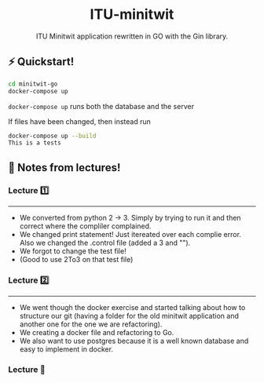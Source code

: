 <h1 align="center">
  ITU-minitwit
</h1>
<p align="center">
ITU Minitwit application rewritten in GO with the Gin library.
<br/>

## ⚡️ Quickstart!

```sh
cd minitwit-go
docker-compose up
```
`docker-compose up` runs both the database and the server


If files have been changed, then instead run
```sh
docker-compose up --build
This is a tests
```




## 📝 Notes from lectures!

### **Lecture 1️⃣**
<hr/>

* We converted from python 2 -> 3. Simply by trying to run it and then correct where the compliler complained.
* We changed print statement! Just itereated over each complie error. Also we changed the .control file (added a 3 and ""). 
* We forgot to change the test file!
* (Good to use 2To3 on that test file)

### **Lecture 2️⃣**
<hr/>

* We went though the docker exercise and started talking about how to structure our git (having a folder for the old minitwit application and another one for the one we are refactoring). 
* We creating a docker file and refactoring to Go.
* We also want to use postgres because it is a well known database and easy to implement in docker.

### **Lecture 🥉**


